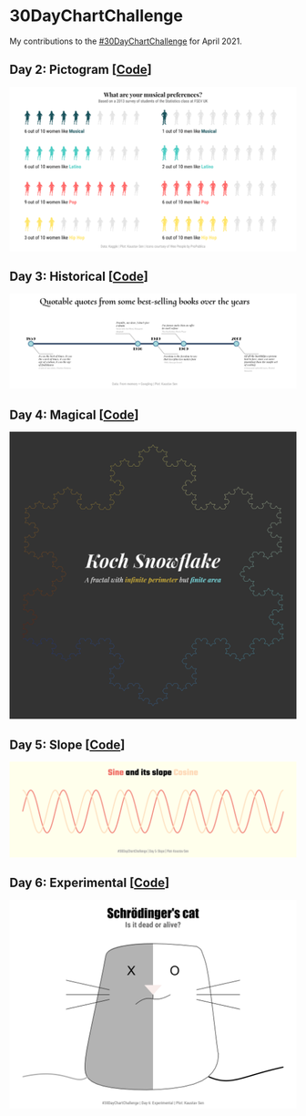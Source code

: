 # 30DayChartChallenge

My contributions to the <a href='https://twitter.com/30DayChartChall'>#30DayChartChallenge</a> for April 2021.

## Day 2: Pictogram [<a href='day_02/day_02.R'>**Code**</a>]

<img src="day_02/day_02.png"/>

## Day 3: Historical [<a href='day_03/day_03.R'>**Code**</a>]

<img src="day_03/day_03.png"/>

## Day 4: Magical [<a href='day_04/day_04.R'>**Code**</a>]

<img src="day_04/day_04.png"/>

## Day 5: Slope [<a href='day_05/day_05.R'>**Code**</a>]

<img src="day_05/day_05.png"/>

## Day 6: Experimental [<a href='day_06/day_06.R'>**Code**</a>]

<img src="day_06/day_06.png"/>
